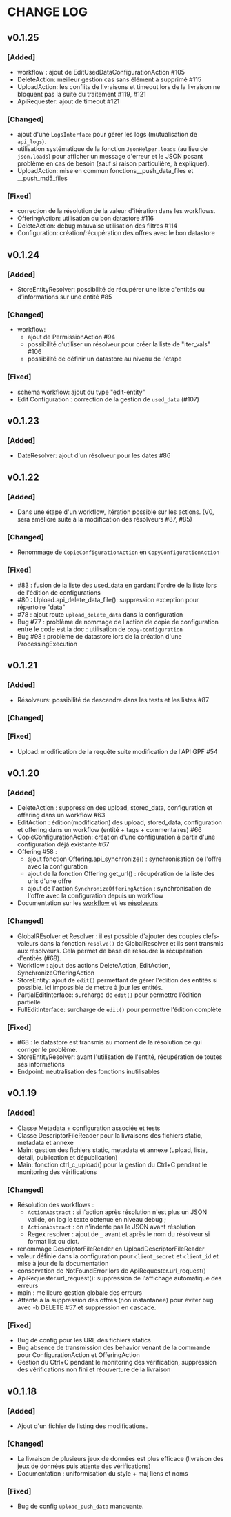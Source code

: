 # CHANGE LOG

## v0.1.25

### [Added]

* workflow : ajout de EditUsedDataConfigurationAction #105
* DeleteAction: meilleur gestion cas sans élément à supprimé #115
* UploadAction: les conflits de livraisons et timeout lors de la livraison ne bloquent pas la suite du traitement #119, #121
* ApiRequester: ajout de timeout #121

### [Changed]

* ajout d'une `LogsInterface` pour gérer les logs (mutualisation de `api_logs`).
* utilisation systématique de la fonction `JsonHelper.loads` (au lieu de `json.loads`) pour afficher un message d'erreur et le JSON posant problème en cas de besoin (sauf si raison particulière, à expliquer).
* UploadAction: mise en commun fonctions__push_data_files et __push_md5_files

### [Fixed]

* correction de la résolution de la valeur d'itération dans les workflows.
* OfferingAction: utilisation du bon datastore #116
* DeleteAction: debug mauvaise utilisation des filtres #114
* Configuration: création/récupération des offres avec le bon datastore

## v0.1.24

### [Added]

* StoreEntityResolver: possibilité de récupérer une liste d'entités ou d’informations sur une entité #85

### [Changed]

* workflow:
  * ajout de PermissionAction #94
  * possibilité d'utiliser un résolveur pour créer la liste de "Iter_vals" #106
  * possibilité de définir un datastore au niveau de l'étape

### [Fixed]

* schema workflow: ajout du type "edit-entity"
* Edit Configuration : correction de la gestion de `used_data` (#107)

## v0.1.23

### [Added]

* DateResolver: ajout d'un résolveur pour les dates #86

## v0.1.22

### [Added]

* Dans une étape d'un workflow, itération possible sur les actions. (V0, sera amélioré suite à la modification des résolveurs #87, #85)

### [Changed]

* Renommage de `CopieConfigurationAction` en `CopyConfigurationAction`

### [Fixed]

* #83 : fusion de la liste des used_data en gardant l'ordre de la liste lors de l'édition de configurations
* #80 : Upload.api_delete_data_file(): suppression exception pour répertoire "data"
* #78 : ajout route `upload_delete_data` dans la configuration
* Bug #77 : problème de nommage de l'action de copie de configuration entre le code est la doc : utilisation de `copy-configuration`
* Bug #98 : problème de datastore lors de la création d'une ProcessingExecution

## v0.1.21

### [Added]

* Résolveurs: possibilité de descendre dans les tests et les listes #87

### [Changed]

### [Fixed]

* Upload: modification de la requête suite modification de l'API GPF #54

## v0.1.20

### [Added]

* DeleteAction : suppression des upload, stored_data, configuration et offering dans un workflow #63
* EditAction : édition(modification) des upload, stored_data, configuration et offering dans un workflow (entité + tags + commentaires) #66
* CopieConfigurationAction: création d'une configuration à partir d'une configuration déjà existante #67
* Offering #58 :
    * ajout fonction Offering.api_synchronize() : synchronisation de l'offre avec la configuration
    * ajout de la fonction Offering.get_url() : récupération de la liste des urls d'une offre
    * ajout de l'action `SynchronizeOfferingAction` : synchronisation de l'offre avec la configuration depuis un workflow
* Documentation sur les [workflow](./docs/workflow.md) et les [résolveurs](./docs/resolveurs.md)

### [Changed]

* GlobalREsolver et Resolver : il est possible d'ajouter des couples clefs-valeurs dans la fonction `resolve()` de GlobalResolver et ils sont transmis aux résolveurs. Cela permet de base de résoudre la récupération d'entités (#68).
* Workflow : ajout des actions DeleteAction, EditAction, SynchronizeOfferingAction
* StoreEntity: ajout de `edit()` permettant de gérer l'édition des entités si possible. Ici impossible de mettre à jour les entités.
* PartialEditInterface: surcharge de `edit()` pour permettre l’édition partielle
* FullEditInterface: surcharge de `edit()` pour permettre l’édition complète

### [Fixed]

* #68 : le datastore est transmis au moment de la résolution ce qui corriger le problème.
* StoreEntityResolver: avant l'utilisation de l'entité, récupération de toutes ses informations
* Endpoint: neutralisation des fonctions inutilisables

## v0.1.19

### [Added]

* Classe Metadata + configuration associée et tests
* Classe DescriptorFileReader pour la livraisons des fichiers static, metadata et annexe
* Main: gestion des fichiers static, metadata et annexe (upload, liste, détail, publication et dépublication)
* Main: fonction ctrl_c_upload() pour la gestion du Ctrl+C pendant le monitoring des vérifications

### [Changed]

* Résolution des workflows :
    * `ActionAbstract` : si l'action après résolution n'est plus un JSON valide, on log le texte obtenue en niveau debug ;
    * `ActionAbstract` : on n'indente pas le JSON avant résolution
    * Regex resolver : ajout de `_` avant et après le nom du résolveur si format list ou dict.
* renommage DescriptorFileReader en UploadDescriptorFileReader
* valeur définie dans la configuration pour `client_secret` et `client_id` et mise à jour de la documentation
* conservation de NotFoundError lors de ApiRequester.url_request()
* ApiRequester.url_request(): suppression de l'affichage automatique des erreurs
* main : meilleure gestion globale des erreurs
* Attente à la suppression des offres (non instantanée) pour éviter bug avec -b DELETE #57 et suppression en cascade.

### [Fixed]

* Bug de config pour les URL des fichiers statics
* Bug absence de transmission des behavior venant de la commande pour ConfigurationAction et OfferingAction
* Gestion du Ctrl+C pendant le monitoring des vérification, suppression des vérifications non fini et réouverture de la livraison

## v0.1.18

### [Added]

* Ajout d'un fichier de listing des modifications.

### [Changed]

* La livraison de plusieurs jeux de données est plus efficace (livraison des jeux de données puis attente des vérifications)
* Documentation : uniformisation du style + maj liens et noms

### [Fixed]

* Bug de config `upload_push_data` manquante.

